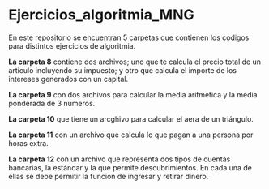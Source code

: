 # Ejercicios_algoritmia_MNG
En este repositorio se encuentran 5 carpetas que contienen los codigos para distintos ejercicios de algoritmia.

**La carpeta 8** contiene dos archivos; uno que te calcula el precio total de un articulo incluyendo su impuesto; y otro que calcula el importe de los intereses generados con un capital.

**La carpeta 9** con dos archivos para calcular la media aritmetica y la media ponderada de 3 números.

**La carpeta 10** que tiene un arcghivo para calcular el aera de un triángulo.

**La carpeta 11** con un archivo que calcula lo que pagan a una persona por horas extra.

**La carpeta 12** con un archivo que representa dos tipos de cuentas bancarias, la estándar y la que permite descubrimientos. En cada una de ellas se debe permitir la funcion de ingresar y retirar dinero.
